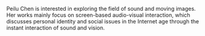 Peilu Chen is interested in exploring the field of sound and moving images. Her works mainly focus on screen-based audio-visual interaction, which discusses personal identity and social issues in the Internet age through the instant interaction of sound and vision.